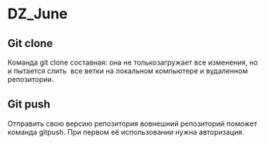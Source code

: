 # DZ_June

## Git clone

Команда git clone составная: она не толькозагружает все изменения, но и пытается слить  все ветки на локальном компьютере и вудаленном репозитории.

## Git push

Отправить свою версию репозитория вовнешний репозиторий поможет команда gitpush. При первом её использовании нужна авторизация.